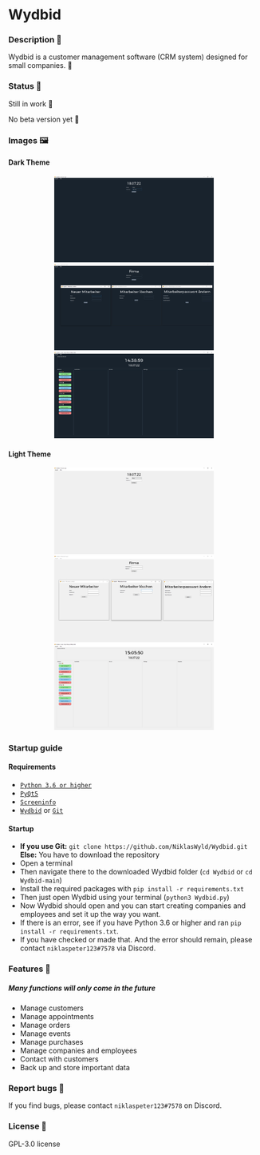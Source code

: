 # Wydbid

### Description 📃

Wydbid is a customer management software (CRM system) designed for small companies. 🤵

### Status 👷

Still in work 🚧

No beta version yet 🔮

### Images 🖼️

#### Dark Theme

<p align="center">
  <img style="width: 320px" src="./Assets/Images/Firma_Dunkel.png">
  <img style="width: 320px" src="./Assets/Images/Mitarbeiter_Dunkel.png">
  <img style="width: 320px" src="./Assets/Images/Main_Dunkel.png">
</p>

#### Light Theme

<p align="center">
  <img style="width: 320px" src="./Assets/Images/Firma_Hell.png">
  <img style="width: 320px" src="./Assets/Images/Mitarbeiter_Hell.png">
  <img style="width: 320px" src="./Assets/Images/Main_Hell.png">
</p>

### Startup guide

#### Requirements

- [`Python 3.6 or higher`](https://www.python.org/downloads/)
- [`PyQt5`](https://pypi.org/project/PyQt5/)
- [`Screeninfo`](https://pypi.org/project/screeninfo/)
- [`Wydbid`](https://github.com/NiklasWyld/Wydbid) or [`Git`](https://git-scm.com/downloads)

#### Startup

- **If you use Git:** `git clone https://github.com/NiklasWyld/Wydbid.git` **Else:** You have to download the repository
- Open a terminal
- Then navigate there to the downloaded Wydbid folder (`cd Wydbid` or `cd Wydbid-main`)
- Install the required packages with `pip install -r requirements.txt`
- Then just open Wydbid using your terminal (`python3 Wydbid.py`)
- Now Wydbid should open and you can start creating companies and employees and set it up the way you want.
- If there is an error, see if you have Python 3.6 or higher and ran `pip install -r requirements.txt`.
- If you have checked or made that. And the error should remain, please contact `niklaspeter123#7578` via Discord.

### Features 🔖

##### Many functions will only come in the future

- Manage customers
- Manage appointments
- Manage orders
- Manage events
- Manage purchases
- Manage companies and employees
- Contact with customers
- Back up and store important data

### Report bugs 🐞

If you find bugs, please contact `niklaspeter123#7578` on Discord.

### License 📜

GPL-3.0 license
